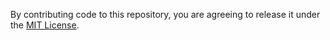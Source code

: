 By contributing code to this repository, you are agreeing to release it under the [MIT License](https://github.com/anthofflab/MimiRICE2010.jl/blob/master/LICENSE.md).
